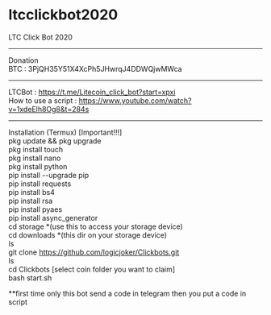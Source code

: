 # ltcclickbot2020
LTC Click Bot 2020
*****
Donation<br>
BTC : 3PjQH35Y51X4XcPh5JHwrqJ4DDWQjwMWca <br>
*****
LTCBot : https://t.me/Litecoin_click_bot?start=xpxi<br> 
How to use a script : https://www.youtube.com/watch?v=1xdeElh8Og8&t=284s
*****
Installation (Termux) [Important!!!]<br>
pkg update && pkg upgrade<br>
pkg install touch<br>
pkg install nano<br>
pkg install python<br>
pip install --upgrade pip<br>
pip install requests<br> 
pip install bs4<br>
pip install rsa<br>
pip install pyaes<br>
pip install async_generator<br>
cd storage *(use this to access your storage device)<br>
cd downloads *(this dir on your storage device)<br>
ls<br>
git clone https://github.com/logicjoker/Clickbots.git<br>
ls<br>
cd Clickbots [select coin folder you want to claim]<br>
bash start.sh<br>

**first time only this bot send a code in telegram then you put a code in script 


